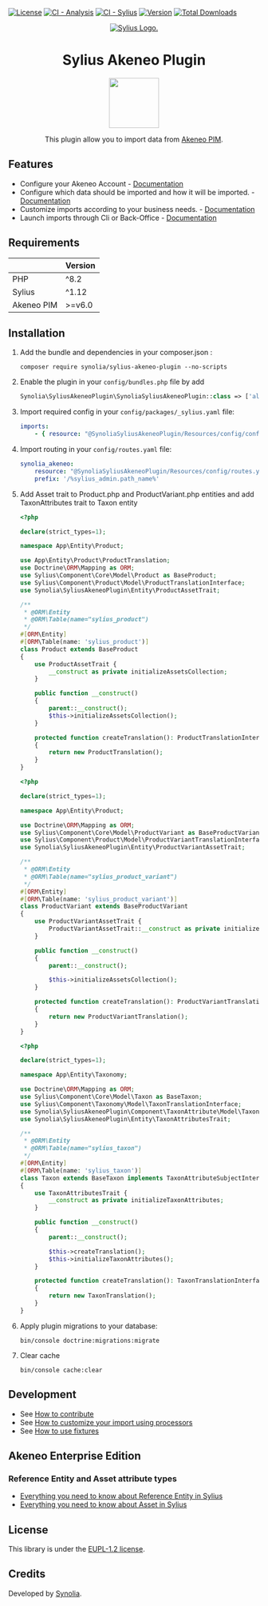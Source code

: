 [![License](https://img.shields.io/packagist/l/synolia/sylius-akeneo-plugin.svg)](https://github.com/synolia/SyliusAkeneoPlugin/blob/main/LICENSE)
[![CI - Analysis](https://github.com/synolia/SyliusAkeneoPlugin/actions/workflows/analysis.yaml/badge.svg?branch=main)](https://github.com/synolia/SyliusAkeneoPlugin/actions/workflows/analysis.yaml)
[![CI - Sylius](https://github.com/synolia/SyliusAkeneoPlugin/actions/workflows/sylius.yaml/badge.svg?branch=main)](https://github.com/synolia/SyliusAkeneoPlugin/actions/workflows/sylius.yaml)
[![Version](https://img.shields.io/packagist/v/synolia/sylius-akeneo-plugin.svg)](https://packagist.org/packages/synolia/sylius-akeneo-plugin)
[![Total Downloads](https://poser.pugx.org/synolia/sylius-akeneo-plugin/downloads)](https://packagist.org/packages/synolia/sylius-akeneo-plugin)

<p align="center">
    <a href="https://sylius.com" target="_blank">
        <picture>
         <source media="(prefers-color-scheme: dark)" srcset="https://media.sylius.com/sylius-logo-800-dark.png">
         <source media="(prefers-color-scheme: light)" srcset="https://media.sylius.com/sylius-logo-800.png">
         <img alt="Sylius Logo." src="https://media.sylius.com/sylius-logo-800.png">
        </picture>
   </a>
</p>

<h1 align="center">Sylius Akeneo Plugin</h1>
<p align="center">
    <a href="https://plugins.sylius.com/plugin/akeneo-plugin/"  target="_blank">
        <img src="https://sylius.com/assets/badge-approved-by-sylius.png" width="100px" />
    </a>
</p>
<p align="center">This plugin allow you to import data from <a href="https://www.akeneo.com/" target="_blank">Akeneo PIM</a>.</p>

## Features

* Configure your Akeneo Account - [Documentation](docs/CONFIGURE.md)
* Configure which data should be imported and how it will be imported. - [Documentation](docs/CONFIGURE_DETAIL.md)
* Customize imports according to your business needs. - [Documentation](docs/CUSTOMIZE.md)
* Launch imports through Cli or Back-Office - [Documentation](docs/LAUNCH.md)

## Requirements

|            | Version |
|:-----------|:--------|
| PHP        | ^8.2    |
| Sylius     | ^1.12   |
| Akeneo PIM | >=v6.0  |


## Installation

1. Add the bundle and dependencies in your composer.json :

    ```shell
    composer require synolia/sylius-akeneo-plugin --no-scripts
    ```
   
2. Enable the plugin in your `config/bundles.php` file by add
   
    ```php
    Synolia\SyliusAkeneoPlugin\SynoliaSyliusAkeneoPlugin::class => ['all' => true],
    ```
   
3. Import required config in your `config/packages/_sylius.yaml` file:
    
    ```yaml
    imports:
        - { resource: "@SynoliaSyliusAkeneoPlugin/Resources/config/config.yaml" }
    ```
   
4. Import routing in your `config/routes.yaml` file:

    ```yaml
    synolia_akeneo:
        resource: "@SynoliaSyliusAkeneoPlugin/Resources/config/routes.yaml"
        prefix: '/%sylius_admin.path_name%'
    ```

5. Add Asset trait to Product.php and ProductVariant.php entities and add TaxonAttributes trait to Taxon entity

   ```php
   <?php
   
   declare(strict_types=1);
   
   namespace App\Entity\Product;
   
   use App\Entity\Product\ProductTranslation;
   use Doctrine\ORM\Mapping as ORM;
   use Sylius\Component\Core\Model\Product as BaseProduct;
   use Sylius\Component\Product\Model\ProductTranslationInterface;
   use Synolia\SyliusAkeneoPlugin\Entity\ProductAssetTrait;
   
   /**
    * @ORM\Entity
    * @ORM\Table(name="sylius_product")
    */
   #[ORM\Entity]
   #[ORM\Table(name: 'sylius_product')]
   class Product extends BaseProduct
   {
       use ProductAssetTrait {
           __construct as private initializeAssetsCollection;
       }
   
       public function __construct()
       {
           parent::__construct();
           $this->initializeAssetsCollection();
       }
   
       protected function createTranslation(): ProductTranslationInterface
       {
           return new ProductTranslation();
       }
   }
   ```

   ```php
   <?php

   declare(strict_types=1);

   namespace App\Entity\Product;
   
   use Doctrine\ORM\Mapping as ORM;
   use Sylius\Component\Core\Model\ProductVariant as BaseProductVariant;
   use Sylius\Component\Product\Model\ProductVariantTranslationInterface;
   use Synolia\SyliusAkeneoPlugin\Entity\ProductVariantAssetTrait;

   /**
    * @ORM\Entity
    * @ORM\Table(name="sylius_product_variant")
    */
   #[ORM\Entity]
   #[ORM\Table(name: 'sylius_product_variant')]
   class ProductVariant extends BaseProductVariant
   {
       use ProductVariantAssetTrait {
           ProductVariantAssetTrait::__construct as private initializeAssetsCollection;
       }
   
       public function __construct()
       {
           parent::__construct();
   
           $this->initializeAssetsCollection();
       }
   
       protected function createTranslation(): ProductVariantTranslationInterface
       {
           return new ProductVariantTranslation();
       }
   }
   ```

   ```php
   <?php
   
   declare(strict_types=1);
   
   namespace App\Entity\Taxonomy;
   
   use Doctrine\ORM\Mapping as ORM;
   use Sylius\Component\Core\Model\Taxon as BaseTaxon;
   use Sylius\Component\Taxonomy\Model\TaxonTranslationInterface;
   use Synolia\SyliusAkeneoPlugin\Component\TaxonAttribute\Model\TaxonAttributeSubjectInterface;
   use Synolia\SyliusAkeneoPlugin\Entity\TaxonAttributesTrait;
   
   /**
    * @ORM\Entity
    * @ORM\Table(name="sylius_taxon")
    */
   #[ORM\Entity]
   #[ORM\Table(name: 'sylius_taxon')]
   class Taxon extends BaseTaxon implements TaxonAttributeSubjectInterface
   {
       use TaxonAttributesTrait {
           __construct as private initializeTaxonAttributes;
       }
   
       public function __construct()
       {
           parent::__construct();
   
           $this->createTranslation();
           $this->initializeTaxonAttributes();
       }
   
       protected function createTranslation(): TaxonTranslationInterface
       {
           return new TaxonTranslation();
       }
   }
   ```

6. Apply plugin migrations to your database:

    ```shell
    bin/console doctrine:migrations:migrate
    ```
   
7. Clear cache

    ```shell
    bin/console cache:clear
    ```

## Development

* See [How to contribute](CONTRIBUTING.md)
* See [How to customize your import using processors](docs/customize/PROCESSORS.md)
* See [How to use fixtures](docs/FIXTURE.md)


## Akeneo Enterprise Edition

### Reference Entity and Asset attribute types

* [Everything you need to know about Reference Entity in Sylius](docs/reference_entity/REFERENCE_ENTITY.md)
* [Everything you need to know about Asset in Sylius](docs/asset/ASSET.md)

## License

This library is under the [EUPL-1.2 license](LICENSE).

## Credits

Developed by [Synolia](https://synolia.com/).

